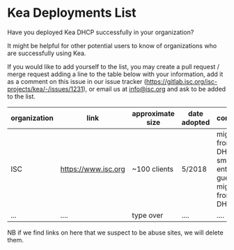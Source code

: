 # Kea Deployments List  

Have you deployed Kea DHCP successfully in your organization?  

It might be helpful for other potential users to know of organizations who are successfully using Kea. 

If you would like to add yourself to the list, you may create a pull request / merge request adding a line to the table below with your information, add it as a comment on this issue in our issue tracker (https://gitlab.isc.org/isc-projects/kea/-/issues/1231), or email us at info@isc.org and ask to be added to the list. 



| organization | link | approximate size | date adopted | comments|
| ------ | ------ | ------ | ------ | ------ |
| ISC | https://www.isc.org | ~100 clients | 5/2018 | migrated from ISC DHCP. small enterprise, guest wifi, migrated from ISC DHCP |
| ... | .... | type over | .... | .... |

NB if we find links on here that we suspect to be abuse sites, we will delete them. 